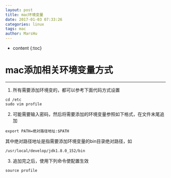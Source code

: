 ```yaml
---
layout: post
title: mac环境变量
date: 2017-01-03 07:33:26
categories: linux
tags: mac
author: MarsHu
---
```


* content
{:toc}

# mac添加相关环境变量方式 #

----------
1. 所有需要添加环境变的，都可以参考下面代码方式设置

```
cd /etc
sudo vim profile
```




2. 可能需要输入密码，然后将需要添加的环境变量参照如下格式，在文件末尾追加
```
export PATH=绝对路径地址:$PATH
```
其中绝对路径地址是指需要添加环境变量的bin目录绝对路径，如
```
/usr/local/develop/jdk1.8.0_152/bin
```
3. 追加完之后，使用下列命令使配置生效
```
source profile
```

